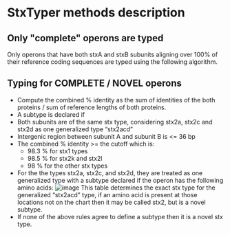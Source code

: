 # StxTyper methods description

## Only "complete" operons are typed

Only operons that have both stxA and stxB subunits aligning over 100% of their reference coding sequences are typed using the following algorithm.

## Typing for COMPLETE / NOVEL operons

-	Compute the combined % identity as the sum of identities of the both proteins / sum of reference lengths of both proteins.
-	A subtype is declared if
  -	Both subunits are of the same stx type, considering stx2a, stx2c and stx2d as one generalized type “stx2acd”
  -	Intergenic region between subunit A and subunit B is <= 36 bp
  -	The combined % identity >= the cutoff which is:
    -	98.3 % for stx1 types
    -	98.5 % for stx2k and stx2l
    -	98 % for the other stx types
  -	For the the types stx2a, stx2c, and stx2d, they are treated as one generalized type with a subtype declared if the operon has the following amino acids:
    ![image](https://github.com/user-attachments/assets/8252db28-6dbd-495c-b1e2-bdeaaad4f4a5)
	  This table determines the exact stx type for the generalized “stx2acd” type, if an amino acid is present at those locations not on the chart then it may be called stx2, but is a novel subtype.
  -	If none of the above rules agree to define a subtype then it is a novel stx type. 

